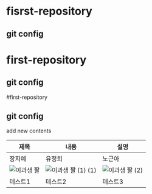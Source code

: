 # fisrst-repository
## git config
# first-repository
## git config
#first-repository
## git config
add new contents

|제목|내용|설명|
|------|---|---|
|장지예|유정희|노근아|장수빈|  
|![이과생 짤](https://github.com/jangddu/first-repository/assets/108057325/e41e9fad-8407-411e-b777-e55cc2154030)|![이과생 짤 (1) (1)](https://github.com/jangddu/first-repository/assets/108057325/7a412235-e9dd-44df-a179-53b1dea0ef47)|![이과생 짤 (2)](https://github.com/jangddu/first-repository/assets/108057325/07758d91-ed64-47cd-b5dd-33555a8fa5ee)|![수빈](https://github.com/jangddu/first-repository/assets/108057325/5ce5a275-b68e-4102-bce9-61b14b6a4a69)|  
|테스트1|테스트2|테스트3|ㅁㅁ|
